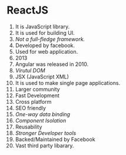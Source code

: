 # ReactJS

1. It is JavaScript library.
2. It is used for building UI.
3. *Not a full-fledge framework.*
4. Developed by facebook.
5. Used for web application.
6. 2013
7. Angular was released in 2010.
8. *Virutul DOM*
9. JSX (JavaScript XML)
10. It is used to make single page applications.
11. Larger community
12. Fast Development
13. Cross platform
14. SEO friendly
15. *One-way data binding*
16. *Component Isolation*
17. Reusability
18. *Stronger Developer tools*
19. Backed/Maintained by Facebook
20. Vast third party libarary.


